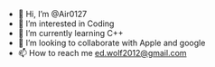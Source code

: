 - 👋 Hi, I’m @Air0127
- 👀 I’m interested in Coding
- 🌱 I’m currently learning C++
- 💞️ I’m looking to collaborate with Apple and google
- 📫 How to reach me ed.wolf2012@gmail.com

<!---
Air0127/Air0127 is a ✨ special ✨ repository because its `README.md` (this file) appears on your GitHub profile.
You can click the Preview link to take a look at your changes.
--->
